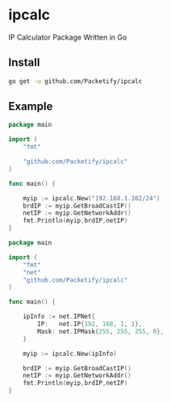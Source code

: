 # ipcalc
IP Calculator Package Written in Go

## Install

```bash
go get -u github.com/Packetify/ipcalc
```

## Example

```go
package main

import (
	"fmt"

	"github.com/Packetify/ipcalc"
)

func main() {

	myip := ipcalc.New("192.168.1.102/24")
	brdIP := myip.GetBroadCastIP()
    netIP := myip.GetNetworkAddr()
    fmt.Println(myip,brdIP,netIP)
}

```

```go
package main

import (
	"fmt"
    "net"
	"github.com/Packetify/ipcalc"
)

func main() {

	ipInfo := net.IPNet{
		IP:   net.IP{192, 168, 1, 1},
		Mask: net.IPMask{255, 255, 255, 0},
	}

    myip := ipcalc.New(ipInfo)

	brdIP := myip.GetBroadCastIP()
    netIP := myip.GetNetworkAddr()
    fmt.Println(myip,brdIP,netIP)
}

```